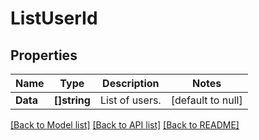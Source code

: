 # ListUserId

## Properties
Name | Type | Description | Notes
------------ | ------------- | ------------- | -------------
**Data** | **[]string** | List of users. | [default to null]

[[Back to Model list]](../README.md#documentation-for-models) [[Back to API list]](../README.md#documentation-for-api-endpoints) [[Back to README]](../README.md)

